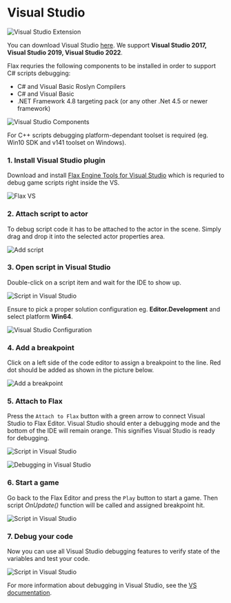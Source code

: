 # Visual Studio

![Visual Studio Extension](../../get-started/media/vs.jpg)

You can download Visual Studio [here](https://www.visualstudio.com). We support **Visual Studio 2017, Visual Studio 2019, Visual Studio 2022**.

Flax requries the following components to be installed in order to support C# scripts debugging:
* C# and Visual Basic Roslyn Compilers
* C# and Visual Basic
* .NET Framework 4.8 targeting pack (or any other .Net 4.5 or newer framework)

![Visual Studio Components](media/vs-components.png)

For C++ scripts debugging platform-dependant toolset is required (eg. Win10 SDK and v141 toolset on Windows).

### 1. Install Visual Studio plugin

Download and install [Flax Engine Tools for Visual Studio](https://marketplace.visualstudio.com/items?itemName=Flax.FlaxVS) which is requried to debug game scripts right inside the VS.

![Flax VS](media/flax-vs.jpg)

### 2. Attach script to actor

To debug script code it has to be attached to the actor in the scene.
Simply drag and drop it into the selected actor properties area.

![Add script](../media/attach-script.gif)

### 3. Open script in Visual Studio

Double-click on a script item and wait for the IDE to show up.

![Script in Visual Studio](media/vs-script-open.jpg)

Ensure to pick a proper solution configuration eg. **Editor.Development** and select platform **Win64**.

![Visual Studio Configuration](media/vs-configuration-picker.jpg)

### 4. Add a breakpoint

Click on a left side of the code editor to assign a breakpoint to the line. Red dot should be added as shown in the picture below.

![Add a breakpoint](media/debug-vs-2.jpg)

### 5. Attach to Flax

Press the `Attach to Flax` button with a green arrow to connect Visual Studio to Flax Editor. Visual Studio should enter a debugging mode and the bottom of the IDE will remain orange. This signifies Visual Studio is ready for debugging.

![Script in Visual Studio](media/debug-vs-3.jpg)

![Debugging in Visual Studio](media/debug-vs-6.jpg)

### 6. Start a game

Go back to the Flax Editor and press the `Play` button to start a game. Then script *OnUpdate()* function will be called and assigned breakpoint hit.

![Script in Visual Studio](media/debug-vs-4.jpg)

### 7. Debug your code

Now you can use all Visual Studio debugging features to verify state of the variables and test your code.

![Script in Visual Studio](media/debug-vs-5.jpg)

For more information about debugging in Visual Studio, see the [VS documentation](https://docs.microsoft.com/en-us/visualstudio/debugger/index).
